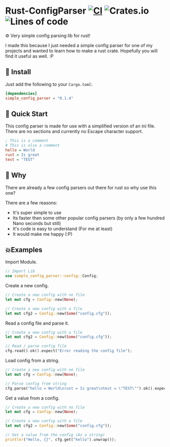 # Rust-ConfigParser [![CI](https://github.com/Basicprogrammer10/Rust-ConfigParser/actions/workflows/main.yml/badge.svg)](https://github.com/Basicprogrammer10/Rust-ConfigParser/actions/workflows/main.yml) ![Crates.io](https://img.shields.io/crates/d/simple_config_parser) ![Lines of code](https://img.shields.io/tokei/lines/github/Basicprogrammer10/Rust-ConfigParser)
⚙ Very simple config parsing lib for rust!

I made this because I just needed a simple config parser for one of my projects and wanted to learn how to make a rust crate. Hopefully you will find it useful as well. :P

## 💠 Install

Just add the following to your `Cargo.toml`:
```toml
[dependencies]
simple_config_parser = "0.1.4"
```

## 📀 Quick Start

This config parser is made for use with a simplified version of an ini file. There are no sections and currently no Escape character support.
```ini
; This is a comment
# This is also a comment
hello = World
rust = Is great
test = "TEST"
```

## 🐳 Why

There are already a few config parsers out there for rust so why use this one?

There are a few reasons:
- It's super simple to use
- Its faster then some other popular config parsers (by only a few hundred Nano seconds but still)
- It's code is easy to understand (For me at least)
- It would make me happy (:P)

## 💥Examples

Import Module.
```rust
// Import Lib
use simple_config_parser::config::Config;
```

Create a new config.
```rust
// Create a new config with no file
let mut cfg = Config::new(None);

// Create a new config with a file
let mut cfg2 = Config::new(Some("config.cfg"));
```

Read a config file and parse it.
```rust
// Create a new config with a file
let mut cfg2 = Config::new(Some("config.cfg"));

// Read / parse config file
cfg.read().ok().expect("Error reading the config file");
```

Load config from a string.
```rust
// Create a new config with no file
let mut cfg = Config::new(None);

// Parse config from string
cfg.parse("hello = World\nrust = Is great\ntest = \"TEST\"").ok().expect("Error parsing the config file");
```

Get a value from a config.
```rust
// Create a new config with no file
let mut cfg = Config::new(None);

// Create a new config with a file
let mut cfg2 = Config::new(Some("config.cfg"));

// Get a value from the config (As a string)
println!("Hello, {}", cfg.get("hello").unwrap());
```